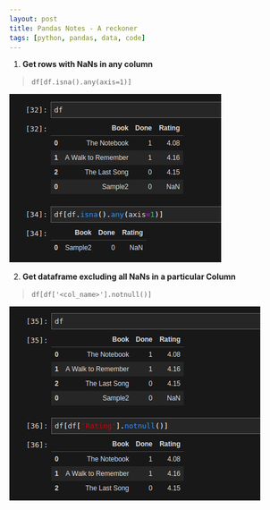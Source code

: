 ```yaml
---
layout: post
title: Pandas Notes - A reckoner
tags: [python, pandas, data, code]
---
```


1. **Get rows with NaNs in any column** 
> `df[df.isna().any(axis=1)]`

![TailDF](../img/tech/pandas/1.png)

2. **Get dataframe excluding all NaNs in a particular Column** 
> `df[df['<col_name>'].notnull()]`

![TailDF](../img/tech/pandas/2.png)

